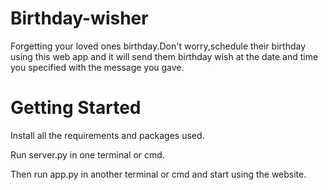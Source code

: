 # Birthday-wisher

Forgetting your loved ones birthday.Don't worry,schedule their birthday using this web app and it will send them birthday wish at the date and time you specified with the message you gave.

# Getting Started
Install all the requirements and packages used.  
  
Run server.py in one terminal or cmd.  
  
Then run app.py in another terminal or cmd and start using the website.  
